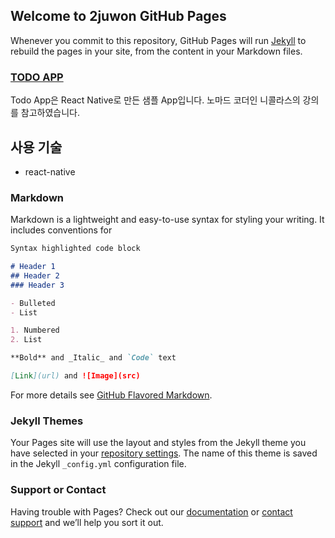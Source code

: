 ## Welcome to 2juwon GitHub Pages

Whenever you commit to this repository, GitHub Pages will run [Jekyll](https://jekyllrb.com/) to rebuild the pages in your site, from the content in your Markdown files.

### [TODO APP](https://2juwon.github.io/todo) ###

Todo App은 React Native로 만든 샘플 App입니다.
노마드 코더인 니콜라스의 강의를 참고하였습니다.

## 사용 기술 ## 
- react-native

### Markdown

Markdown is a lightweight and easy-to-use syntax for styling your writing. It includes conventions for

```markdown
Syntax highlighted code block

# Header 1
## Header 2
### Header 3

- Bulleted
- List

1. Numbered
2. List

**Bold** and _Italic_ and `Code` text

[Link](url) and ![Image](src)
```

For more details see [GitHub Flavored Markdown](https://guides.github.com/features/mastering-markdown/).

### Jekyll Themes

Your Pages site will use the layout and styles from the Jekyll theme you have selected in your [repository settings](https://github.com/2juwon/todo/settings). The name of this theme is saved in the Jekyll `_config.yml` configuration file.

### Support or Contact

Having trouble with Pages? Check out our [documentation](https://help.github.com/categories/github-pages-basics/) or [contact support](https://github.com/contact) and we’ll help you sort it out.
